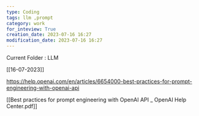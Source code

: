 ```yaml
---
type: Coding  
tags: llm ,prompt
category: work
for_inteview: True
creation_date: 2023-07-16 16:27
modification_date: 2023-07-16 16:27
---
```


  
Current Folder : LLM




[[16-07-2023]]

https://help.openai.com/en/articles/6654000-best-practices-for-prompt-engineering-with-openai-api

[[Best practices for prompt engineering with OpenAI API _ OpenAI Help Center.pdf]]